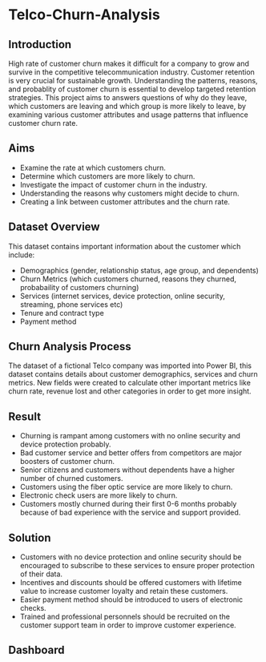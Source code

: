 # Telco-Churn-Analysis

## **Introduction**
High rate of customer churn makes it difficult for a company to grow and survive in the competitive telecommunication industry. Customer retention is very crucial for sustainable growth. Understanding the patterns, reasons, and probablity of customer churn is essential to develop targeted retention strategies. This project aims to answers questions of why do they leave, which customers are leaving and which group is more likely to leave, by examining various customer attributes and usage patterns that influence customer churn rate.

## **Aims**
- Examine the rate at which customers churn.
- Determine which customers are more likely to churn.
- Investigate the impact of customer churn in the industry.
- Understanding the reasons why customers might decide to churn.
- Creating a link between customer attributes and the churn rate.

## **Dataset Overview**
This dataset contains important information about the customer which include:
- Demographics (gender, relationship status, age group, and dependents)
- Churn Metrics (which customers churned, reasons they churned, probabaility of customers churning)
- Services (internet services, device protection, online security, streaming, phone services etc)
- Tenure and contract type
- Payment method
  
## **Churn Analysis Process**
The dataset of a fictional Telco company was imported into Power BI, this dataset contains details about customer demographics, services and churn metrics.
New fields were created to calculate other important metrics like churn rate, revenue lost and other categories in order to get more insight.

## **Result**
- Churning is rampant among customers with no online security and device protection probably.
- Bad customer service and better offers from competitors are major boosters of customer churn.
- Senior citizens and customers without dependents have a higher number of churned customers.
- Customers using the fiber optic service are more likely to churn.
- Electronic check users are more likely to churn.
- Customers mostly churned during their first 0-6 months probably because of bad experience with the service and support provided.

## **Solution**
- Customers with no device protection and online security should be encouraged to subscribe to these services to ensure proper protection of their data.
- Incentives and discounts should be offered customers with lifetime value to increase customer loyalty and retain these customers.
- Easier payment method should be introduced to users of electronic checks.
- Trained and professional personnels should be recruited on the customer support team in order to improve customer experience.

## **Dashboard**
